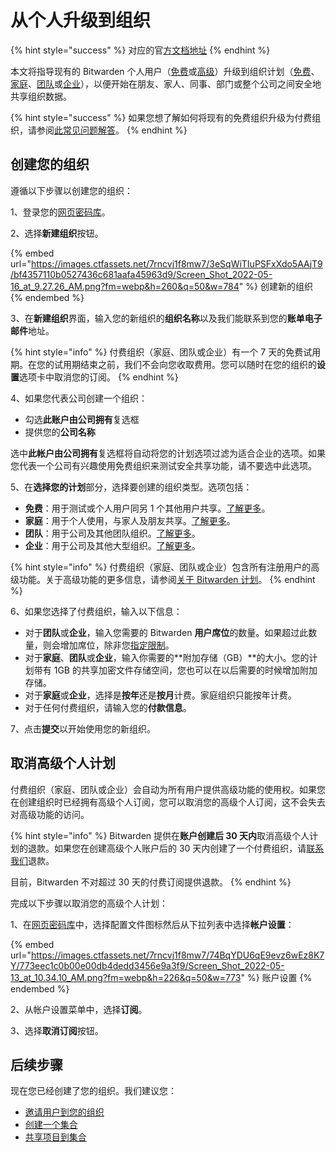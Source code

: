 # 从个人升级到组织

{% hint style="success" %}
对应的官[方文档地址](https://bitwarden.com/help/article/upgrade-from-individual-to-org/)
{% endhint %}

本文将指导现有的 Bitwarden 个人用户（[免费](about-bitwarden-plans.md#free-individual)或[高级](about-bitwarden-plans.md#premium-individual)）升级到组织计划（[免费](about-bitwarden-plans.md#free-organizations)、[家庭](about-bitwarden-plans.md#families-organizations)、[团队](about-bitwarden-plans.md#teams-organizations)或[企业](about-bitwarden-plans.md#enterprise-organizations)），以便开始在朋友、家人、同事、部门或整个公司之间安全地共享组织数据。

{% hint style="success" %}
如果您想了解如何将现有的免费组织升级为付费组织，请参阅[此常见问题解答](../../organizations/organizations-faqs.md#q-how-do-i-upgrade-my-free-organization)。
{% endhint %}

## 创建您的组织 <a href="#start-your-organization" id="start-your-organization"></a>

遵循以下步骤以创建您的组织：

1、登录您的[网页密码库](https://vault.bitwarden.com/)。

2、选择**新建组织**按钮。

{% embed url="https://images.ctfassets.net/7rncvj1f8mw7/3eSqWiTIuPSFxXdo5AAjT9/bf4357110b0527436c681aafa45963d9/Screen_Shot_2022-05-16_at_9.27.26_AM.png?fm=webp&h=260&q=50&w=784" %}
创建新的组织
{% endembed %}

3、在**新建组织**界面，输入您的新组织的**组织名称**以及我们能联系到您的**账单电子邮件**地址。

{% hint style="info" %}
付费组织（家庭、团队或企业）有一个 7 天的免费试用期。在您的试用期结束之前，我们不会向您收取费用。您可以随时在您的组织的**设置**选项卡中取消您的订阅。
{% endhint %}

4、如果您代表公司创建一个组织：

* 勾选**此账户由公司拥有**复选框
* 提供您的**公司名称**

选中**此帐户由公司拥有**复选框将自动将您的计划选项过滤为适合企业的选项。如果您代表一个公司有兴趣使用免费组织来测试安全共享功能，请不要选中此选项。

5、在**选择您的计划**部分，选择要创建的组织类型。选项包括：

* **免费**：用于测试或个人用户同另 1 个其他用户共享。[了解更多](about-bitwarden-plans.md#free-organizations)。
* **家庭**：用于个人使用，与家人及朋友共享。[了解更多](about-bitwarden-plans.md#families-organizations)。
* **团队**：用于公司及其他团队组织。[了解更多](about-bitwarden-plans.md#teams-organizations)。
* **企业**：用于公司及其他大型组织。[了解更多](about-bitwarden-plans.md#enterprise-organizations)。

{% hint style="info" %}
付费组织（家庭、团队或企业）包含所有注册用户的高级功能。关于高级功能的更多信息，请参阅[关于 Bitwarden 计划](about-bitwarden-plans.md)。
{% endhint %}

6、如果您选择了付费组织，输入以下信息：

* 对于**团队**或**企业**，输入您需要的 Bitwarden **用户席位**的数量。如果超过此数量，则会增加席位，除非您[指定限制](../../organizations/user-management.md#set-a-seat-limit)。
* 对于**家庭**、**团队**或**企业**，输入你需要的**附加存储（GB）**的大小。您的计划带有 1GB 的共享加密文件存储空间，您也可以在以后需要的时候增加附加存储。
* 对于**家庭**或**企业**，选择是**按年**还是**按月**计费。家庭组织只能按年计费。
* 对于任何付费组织，请输入您的**付款信息**。

7、点击**提交**以开始使用您的新组织。

## 取消高级个人计划 <a href="#cancel-premium-individual-plan" id="cancel-premium-individual-plan"></a>

付费组织（家庭、团队或企业）会自动为所有用户提供高级功能的使用权。如果您在创建组织时已经拥有高级个人订阅，您可以取消您的高级个人订阅，这不会失去对高级功能的访问。

{% hint style="info" %}
Bitwarden 提供在**账户创建后 30 天内**取消高级个人计划的退款。如果您在创建高级个人账户后的 30 天内创建了一个付费组织，请[联系我们](https://bitwarden.com/contact)退款。

目前，Bitwarden 不对超过 30 天的付费订阅提供退款。
{% endhint %}

完成以下步骤以取消您的高级个人计划：

1、在[网页密码库](https://vault.bitwarden.com/)中，选择配置文件图标然后从下拉列表中选择**帐户设置**：

{% embed url="https://images.ctfassets.net/7rncvj1f8mw7/74BqYDU6qE9evz6wEz8K7Y/773eec1c0b00e00db4dedd3456e9a3f9/Screen_Shot_2022-05-13_at_10.34.10_AM.png?fm=webp&h=226&q=50&w=773" %}
账户设置
{% endembed %}

2、从帐户设置菜单中，选择**订阅**。

3、选择**取消订阅**按钮。

## 后续步骤 <a href="#next-steps" id="next-steps"></a>

现在您已经创建了您的组织。我们建议您：

* [邀请用户到您的组织](../../organizations/user-management.md)
* [创建一个集合](../../organizations/collections.md#create-a-collection)
* [共享项目到集合](../../organizations/sharing.md)
